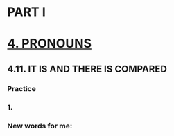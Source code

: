 # PART I
# [4. PRONOUNS](../4.README.md)
## 4.11. IT IS AND THERE IS COMPARED
### Practice 
### 1.

### New words for me: